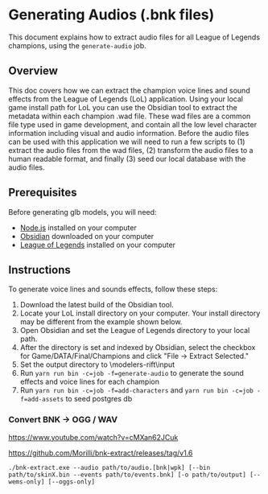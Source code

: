 # Generating Audios (.bnk files)

This document explains how to extract audio files for all League of Legends champions, using the `generate-audio` job.


## Overview

This doc covers how we can extract the champion voice lines and sound effects from the League of Legends (LoL) application. Using your local game install path for LoL you can use the Obsidian tool to extract the metadata within each champion .wad file. These wad files are a common file type used in game development, and contain all the low level character information including visual and audio information. Before the audio files can be used with this application we will need to run a few scripts to (1) extract the audio files from the wad files, (2) transform the audio files to a human readable format, and finally (3) seed our local database with the audio files.


## Prerequisites

Before generating glb models, you will need:

- [Node.js](https://nodejs.org/) installed on your computer
- [Obsidian](https://github.com/Crauzer/Obsidian) downloaded on your computer
- [League of Legends](https://signup.leagueoflegends.com/en-us/signup/redownload) installed on your computer


## Instructions

To generate voice lines and sounds effects, follow these steps:

1. Download the latest build of the Obsidian tool. 
2. Locate your LoL install directory on your computer. Your install directory may be different from the example shown below.
3. Open Obsidian and set the League of Legends directory to your local path. 
4. After the directory is set and indexed by Obsidian, select the checkbox for Game/DATA/Final/Champions and click "File -> Extract Selected."
5. Set the output directory to \modelers-rift\input
6. Run `yarn run bin -c=job -f=generate-audio` to generate the sound effects and voice lines for each champion
9. Run `yarn run bin -c=job -f=add-characters` and `yarn run bin -c=job -f=add-assets` to seed postgres db

### Convert BNK -> OGG / WAV

https://www.youtube.com/watch?v=cMXan62JCuk

https://github.com/Morilli/bnk-extract/releases/tag/v1.6

`./bnk-extract.exe --audio path/to/audio.[bnk|wpk] [--bin path/to/skinX.bin --events path/to/events.bnk] [-o path/to/output] [--wems-only] [--oggs-only]`